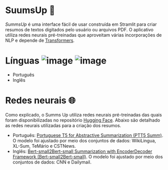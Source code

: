 # SuumsUp 📜

*SummsUp* é uma interface fácil de usar construída em Stramlit para criar resumos de textos digitados pelo usuário ou arquivos PDF. O aplicativo utiliza redes neurais pré-treinadas que aproveitam várias incorporações de NLP e depende de [Transformers](https://huggingface.co/transformers/).

# Línguas ![image](https://user-images.githubusercontent.com/63743020/206604130-a80cd71e-7c8c-4174-ae54-20aa8627dec5.png) ![image](https://user-images.githubusercontent.com/63743020/206604148-edc3020b-2ddf-4b9d-aff4-04116150f285.png)

- Português
- Inglês

# Redes neurais 🌐
Como explicado, o Summs Up utiliza redes neurais pré-treinadas das quais foram disponibilizadas no repositório [Hugging Face](https://huggingface.co/). Abaixo são detalhado as redes neurais utilizadas para a criação dos resumos.

- Português: [Portuguese T5 for Abstractive Summarization (PTT5 Summ)](https://huggingface.co/phpaiola/ptt5-base-summ-xlsum). O modelo foi ajustado por meio dos conjuntos de dados: WikiLingua, XL-Sum, TeMário e CSTNews.
- Inglês: [Bert-small2Bert-small Summarization with EncoderDecoder Framework (Bert-small2Bert-small)](https://huggingface.co/mrm8488/bert-small2bert-small-finetuned-cnn_daily_mail-summarization). O modelo foi ajustado por meio dos conjuntos de dados: CNN e Dailymail.
